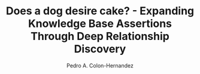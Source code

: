 ---
paperId: 66
author: Pedro A. Colon-Hernandez
publicationauthor: Colon-Hernandez, P. A.
title: Does a dog desire cake? - Expanding Knowledge Base Assertions Through Deep Relationship Discovery
pdf: Poster_Colon-Hernandez_Pedro.pdf
poster: --
alt: --
type: Poster
topic: FAT
link: --
conference: neurips
year: 2019
tags: neurips-2019
location: Vancouver, Canada
---